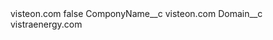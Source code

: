<?xml version="1.0" encoding="UTF-8"?>
<CustomMetadata xmlns="http://soap.sforce.com/2006/04/metadata" xmlns:xsi="http://www.w3.org/2001/XMLSchema-instance" xmlns:xsd="http://www.w3.org/2001/XMLSchema">
    <label>visteon.com</label>
    <protected>false</protected>
    <values>
        <field>ComponyName__c</field>
        <value xsi:type="xsd:string">visteon.com</value>
    </values>
    <values>
        <field>Domain__c</field>
        <value xsi:type="xsd:string">vistraenergy.com</value>
    </values>
</CustomMetadata>
